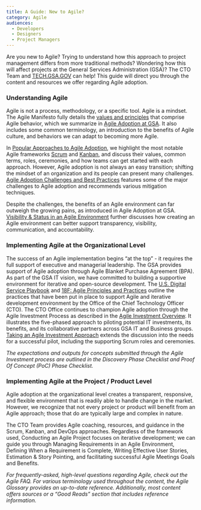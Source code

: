 ```yaml
---
title: A Guide: New to Agile?
category: Agile
audiences:
  - Developers
  - Designers
  - Project Managers
---
```


Are you new to Agile? Trying to understand how this approach to project management differs from more traditional methods? Wondering how this will affect projects at the General Services Administration (GSA)? The CTO Team and [TECH.GSA.GOV](https://federalist.18f.gov/preview/GSA/cto-website/dev/) can help! This guide will direct you through the content and resources we offer regarding Agile adoption.

### Understanding Agile
Agile is not a process, methodology, or a specific tool. Agile is a mindset. The Agile Manifesto fully details the [values and principles](http://agilemanifesto.org/) that comprise Agile behavior, which we summarize in [Agile Adoption at GSA](https://federalist.18f.gov/preview/GSA/cto-website/dev/guides/agile_adoption_gsa/). It also includes some common terminology, an introduction to the benefits of Agile culture, and behaviors we can adapt to becoming more Agile.

In [Popular Approaches to Agile Adoption](https://federalist.18f.gov/preview/GSA/cto-website/dev/guides/popular_approaches/), we highlight the most notable Agile frameworks [Scrum](https://www.scrum.org/) and [Kanban](https://leankit.com/learn/kanban/what-is-kanban/), and discuss their values, common terms, roles, ceremonies, and how teams can get started with each approach. However, Agile adoption is not always an easy transition; shifting the mindset of an organization and its people can present many challenges. [Agile Adoption Challenges and Best Practices](https://federalist.18f.gov/preview/GSA/cto-website/dev/guides/Agile_Adoption_Challenges_and_Best-_Practices/) features some of the major challenges to Agile adoption and recommends various mitigation techniques.

Despite the challenges, the benefits of an Agile environment can far outweigh the growing pains, as introduced in Agile Adoption at GSA. [Visibility & Status in an Agile Environment](https://federalist.18f.gov/preview/GSA/cto-website/dev/guides/visibility_and_status/) further discusses how creating an Agile environment can better support transparency, visibility, communication, and accountability.

### Implementing Agile at the Organizational Level
The success of an Agile implementation begins “at the top” - it requires the full support of executive and managerial leadership. The GSA provides support of Agile adoption through Agile Blanket Purchase Agreement (BPA). As part of the GSA IT vision, we have committed to building a supportive environment for iterative and open-source development. The [U.S. Digital Service Playbook](https://federalist.18f.gov/preview/GSA/cto-website/dev/guides/digital_services_playbook/) and [18F: Agile Principles and Practices](https://pages.18f.gov/agile/) outline the practices that have been put in place to support Agile and iterative development environment by the Office of the Chief Technology Officer (CTO). The CTO Office continues to champion Agile adoption through the Agile Investment Process as described in the [Agile Investment Overview](https://federalist.18f.gov/preview/GSA/cto-website/dev/guides/agile_investment_overview/). It illustrates the five-phased approach to piloting potential IT investments, its benefits, and its collaborative partners across GSA IT and Business groups. [Taking an Agile Investment Approach](https://federalist.18f.gov/preview/GSA/cto-website/dev/guides/agile_pilot_teams/) extends the discussion into the needs for a successful pilot, including the supporting Scrum roles and ceremonies. 

*The expectations and outputs for concepts submitted through the Agile Investment process are outlined in the Discovery Phase Checklist and Proof Of Concept (PoC) Phase Checklist.*

### Implementing Agile at the Project / Product Level
Agile adoption at the organizational level creates a transparent, responsive, and flexible environment that is readily able to handle change in the market. However, we recognize that not every project or product will benefit from an Agile approach; those that do are typically large and complex in nature. 

The CTO Team provides Agile coaching, resources, and guidance in the Scrum, Kanban, and DevOps approaches. Regardless of the framework used, Conducting an Agile Project focuses on iterative development; we can guide you through Managing Requirements in an Agile Environment, Defining When a Requirement is Complete, Writing Effective User Stories, Estimation & Story Pointing, and facilitating successful Agile Meetings Goals and Benefits.

*For frequently-asked, high-level questions regarding Agile, check out the Agile FAQ. For various terminology used throughout the content, the Agile Glossary provides an up-to-date reference. Additionally, most content offers sources or a “Good Reads” section that includes reference information.*
